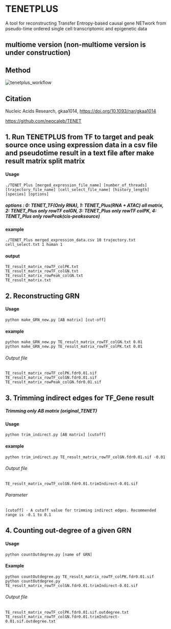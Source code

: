 # TENETPLUS

A tool for reconstructing Transfer Entropy-based causal gene NETwork from pseudo-time ordered single cell transcriptomic and epigenetic data 

## multiome version (non-multiome version is under construction)

## Method
<div>


![tenetplus_workflow](https://github.com/hg0426/TENETPLUS/assets/61915842/2d2364fe-9bee-4045-9c25-7dad4f2f5b48)


</div>


## Citation

Nucleic Acids Research, gkaa1014, https://doi.org/10.1093/nar/gkaa1014

https://github.com/neocaleb/TENET


## 1. Run TENETPLUS from TF to target and peak source once using expression data in a csv file and pseudotime result in a text file after make result matrix split matrix
#### Usage

 	./TENET_Plus [merged_expression_file_name] [number_of_threads] [trajectory_file_name] [cell_select_file_name] [history_length] [species] [options]
##### options : 0: TENET_TF(Only RNA), 1: TENET_Plus(RNA + ATAC) all matrix, 2: TENET_Plus only rowTF colGN, 3: TENET_Plus only rowTF colPK, 4: TENET_Plus only rowPeak(cis-peaksource)
 
#### example

	./TENET_Plus merged_expression_data.csv 10 trajectory.txt cell_select.txt 1 human 1
	
#### output

	TE_result_matrix_rowTF_colPK.txt
	TE_result_matrix_rowTF_colGN.txt
	TE_result_matrix_rowPeak_colGN.txt
	TE_result_matrix.txt
 
## 2. Reconstructing GRN

#### Usage

 	python make_GRN_new.py [AB matrix] [cut-off]
	
#### example

 	python make_GRN_new.py TE_result_matrix_rowTF_colGN.txt 0.01 
 	python make_GRN_new.py TE_result_matrix_rowTF_colPK.txt 0.01

###### Output file
	TE_result_matrix_rowTF_colPK.fdr0.01.sif
	TE_result_matrix_rowTF_colGN.fdr0.01.sif
 	TE_result_matrix_rowPeak_colGN.fdr0.01.sif
	

## 3. Trimming indirect edges for TF_Gene result

##### Trimming only AB matrix (original_TENET)
#### Usage
 	python trim_indirect.py [AB matrix] [cutoff]
	
#### example
 	python trim_indirect.py TE_result_matrix_rowTF_colGN.fdr0.01.sif -0.01

###### Output file
	TE_result_matrix_rowTF_colGN.fdr0.01.trimIndirect-0.01.sif
###### Parameter
	[cutoff] - A cutoff value for trimming indirect edges. Recommended range is -0.1 to 0.1


## 4. Counting out-degree of a given GRN

#### Usage
 	python countOutdegree.py [name of GRN]
#### Example
 	python countOutdegree.py TE_result_matrix_rowTF_colPK.fdr0.01.sif 
 	python countOutdegree.py TE_result_matrix_rowTF_colGN.fdr0.01.trimIndirect-0.01.sif

###### Output file
	TE_result_matrix_rowTF_colPK.fdr0.01.sif.outdegree.txt
  	TE_result_matrix_rowTF_colGN.fdr0.01.trimIndirect-0.01.sif.outdegree.txt
  

	
	
	
	
	
	
	
	
	
	
	
